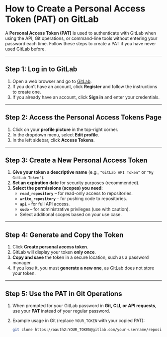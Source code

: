 # How to Create a Personal Access Token (PAT) on GitLab

A **Personal Access Token (PAT)** is used to authenticate with GitLab when using the API, Git operations, or command-line tools without entering your password each time. Follow these steps to create a PAT if you have never used GitLab before.

---

## **Step 1: Log in to GitLab**
1. Open a web browser and go to [GitLab](https://gitlab.com/).
2. If you don’t have an account, click **Register** and follow the instructions to create one.
3. If you already have an account, click **Sign in** and enter your credentials.

---

## **Step 2: Access the Personal Access Tokens Page**
1. Click on your **profile picture** in the top-right corner.
2. In the dropdown menu, select **Edit profile**.
3. In the left sidebar, click **Access Tokens**.

---

## **Step 3: Create a New Personal Access Token**
1. **Give your token a descriptive name** (e.g., `"GitLab API Token"` or `"My GitLab Token"`).
2. **Set an expiration date** for security purposes (recommended).
3. **Select the permissions (scopes) you need**:
   - **`read_repository`** – for read-only access to repositories.
   - **`write_repository`** – for pushing code to repositories.
   - **`api`** – for full API access.
   - **`sudo`** – for administrative privileges (use with caution).
   - Select additional scopes based on your use case.

---

## **Step 4: Generate and Copy the Token**
1. Click **Create personal access token**.
2. GitLab will display your token **only once**.
3. **Copy and save** the token in a secure location, such as a password manager.
4. If you lose it, you must **generate a new one**, as GitLab does not store your token.

---

## **Step 5: Use the PAT in Git Operations**
1. When prompted for your GitLab password in **Git, CLI, or API requests**, use your **PAT** instead of your regular password.
2. Example usage in Git (replace `YOUR_TOKEN` with your copied PAT):

   ```sh
   git clone https://oauth2:YOUR_TOKEN@gitlab.com/your-username/repository.git